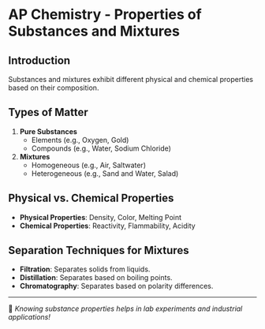 # AP Chemistry - Properties of Substances and Mixtures

## Introduction
Substances and mixtures exhibit different physical and chemical properties based on their composition.

## Types of Matter
1. **Pure Substances**
   - Elements (e.g., Oxygen, Gold)
   - Compounds (e.g., Water, Sodium Chloride)
2. **Mixtures**
   - Homogeneous (e.g., Air, Saltwater)
   - Heterogeneous (e.g., Sand and Water, Salad)

## Physical vs. Chemical Properties
- **Physical Properties**: Density, Color, Melting Point
- **Chemical Properties**: Reactivity, Flammability, Acidity

## Separation Techniques for Mixtures
- **Filtration**: Separates solids from liquids.
- **Distillation**: Separates based on boiling points.
- **Chromatography**: Separates based on polarity differences.

---
🔬 _Knowing substance properties helps in lab experiments and industrial applications!_
